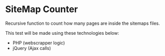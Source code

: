 # SiteMap Counter
Recursive function to count how many pages are inside the sitemaps files.

This test will be made using these technologies below:
- PHP (webscrapper logic)
- jQuery (Ajax calls)
